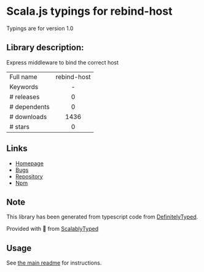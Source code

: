 
# Scala.js typings for rebind-host

Typings are for version 1.0

## Library description:
Express middleware to bind the correct host

|                    |                 |
| ------------------ | :-------------: |
| Full name          | rebind-host |
| Keywords           | - |
| # releases         | 0 |
| # dependents       | 0 |
| # downloads        | 1436 |
| # stars            | 0 |

## Links
- [Homepage](https://github.com/truffls/node-rebind-host#readme)
- [Bugs](https://github.com/truffls/node-rebind-host/issues)
- [Repository](https://github.com/truffls/node-rebind-host)
- [Npm](https://www.npmjs.com/package/rebind-host)
    


## Note
This library has been generated from typescript code from [DefinitelyTyped](https://definitelytyped.org).

Provided with :purple_heart: from [ScalablyTyped](https://github.com/oyvindberg/ScalablyTyped)

## Usage
See [the main readme](../../readme.md) for instructions.


